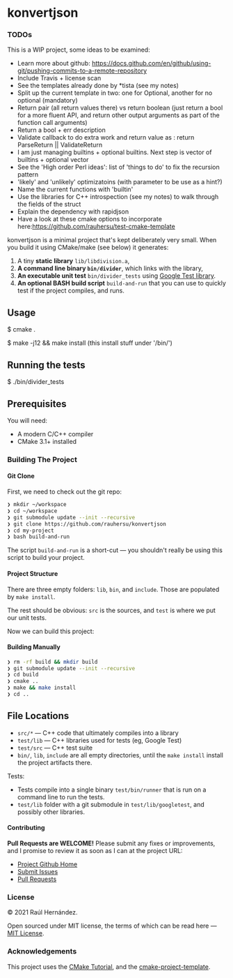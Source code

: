 # konvertjson

### TODOs

This is a WIP project, some ideas to be examined:

+ Learn more about github:
  https://docs.github.com/en/github/using-git/pushing-commits-to-a-remote-repository
+ Include Travis + license scan
+ See the templates already done by *tista (see my notes)
+ Split up the current template in two: one for Optional, another for no optional (mandatory)
+ Return pair (all return values there) vs return boolean (just return a bool for a more fluent API, and
  return other output arguments as part of the function call arguments)
+ Return a bool + err description
+ Validate callback to do extra work and return value as : return ParseReturn || ValidateReturn
+ I am just managing builtins + optional builtins. Next step is vector of builtins + optional vector
+ See the 'High order Perl ideas': list of 'things to do' to fix the recursion pattern
+ 'likely' and 'unlikely' optimizatoins (with parameter to be use as a hint?)
+ Name the current functions with 'builtin'
+ Use the libraries for C++ introspection (see my notes) to walk through the fields of the struct
+ Explain the dependency with rapidjson
+ Have a look at these cmake options to incorporate here:https://github.com/rauhersu/test-cmake-template

konvertjson is a minimal project that's kept deliberately very small.
When you build it using CMake/make (see below) it generates:

 1. A tiny **static library** `lib/libdivision.a`,
 2. **A command line binary `bin/divider`**, which links with the library,
 3. **An executable unit test** `bin/divider_tests`  using [Google Test library](https://github.com/google/googletest).
 4. **An optional BASH build script** `build-and-run` that you can use to quickly test if the project compiles, and runs.

## Usage

$ cmake .

$ make -j12 && make install (this install stuff under '/bin/')

## Running the tests

$ ./bin/divider_tests

## Prerequisites

You will need:

 * A modern C/C++ compiler
 * CMake 3.1+ installed

### Building The Project

#### Git Clone

First, we need to check out the git repo:

```bash
❯ mkdir ~/workspace
❯ cd ~/workspace
❯ git submodule update --init --recursive
❯ git clone https://github.com/rauhersu/konvertjson
❯ cd my-project
❯ bash build-and-run
```
The script `build-and-run` is a short-cut — you shouldn't really be using this script to build your project.

#### Project Structure

There are three empty folders: `lib`, `bin`, and `include`. Those are populated by `make install`.

The rest should be obvious: `src` is the sources, and `test` is where we put our unit tests.

Now we can build this project:

#### Building Manually

```bash
❯ rm -rf build && mkdir build
❯ git submodule update --init --recursive
❯ cd build
❯ cmake ..
❯ make && make install
❯ cd ..
```

## File Locations

 * `src/*` — C++ code that ultimately compiles into a library
 * `test/lib` — C++ libraries used for tests (eg, Google Test)
 * `test/src` — C++ test suite
 * `bin/`, `lib`, `include` are all empty directories, until the `make install` install the project artifacts there.

Tests:

 * Tests compile into a single binary `test/bin/runner` that is run on a command line to run the tests.
 * `test/lib` folder with a git submodule in `test/lib/googletest`, and possibly other libraries.

#### Contributing

**Pull Requests are WELCOME!** Please submit any fixes or improvements, and I promise to review it as soon as I can at the project URL:

 * [Project Github Home](https://github.com/rauhersu/konvertjson)
 * [Submit Issues](https://github.com/kigster/rauhersu/konvertjson)
 * [Pull Requests](https://github.com/kigster/rauhersu/konvertjson)

### License

&copy; 2021 Raúl Hernández.

Open sourced under MIT license, the terms of which can be read here — [MIT License](http://opensource.org/licenses/MIT).

### Acknowledgements

This project uses the [CMake Tutorial](https://cmake.org/cmake-tutorial/), and the [cmake-project-template](https://github.com/kigster/cmake-project-template).
